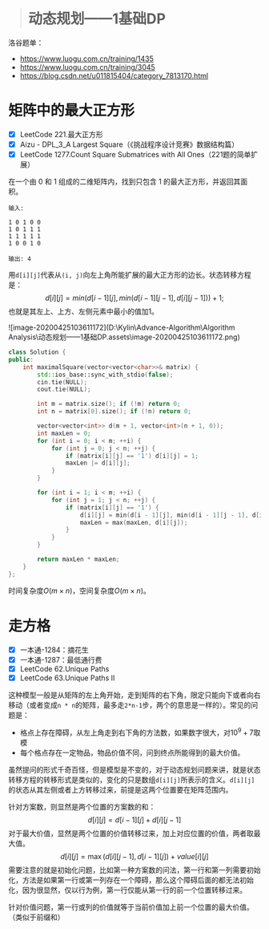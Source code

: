 > # 动态规划——1基础DP

洛谷题单：

* https://www.luogu.com.cn/training/1435
* https://www.luogu.com.cn/training/3045
* https://blog.csdn.net/u011815404/category_7813170.html





# 矩阵中的最大正方形

- [x] LeetCode 221.最大正方形
- [x] Aizu - DPL_3_A Largest Square（《挑战程序设计竞赛》数据结构篇）
- [x]  LeetCode 1277.Count Square Submatrices with All Ones（221题的简单扩展）

在一个由 0 和 1 组成的二维矩阵内，找到只包含 1 的最大正方形，并返回其面积。

```
输入: 

1 0 1 0 0
1 0 1 1 1
1 1 1 1 1
1 0 0 1 0

输出: 4
```

用`d[i][j]`代表从`(i, j)`向左上角所能扩展的最大正方形的边长。状态转移方程是：
$$
d[i][j] = min(d[i - 1][j], min(d[i - 1][j - 1], d[i][j - 1])) + 1;
$$
也就是其左上、上方、左侧元素中最小的值加1。

![image-20200425103611172](D:\Kylin\Advance-Algorithm\Algorithm Analysis\动态规划——1基础DP.assets\image-20200425103611172.png)

```c++
class Solution {
public:
    int maximalSquare(vector<vector<char>>& matrix) {
        std::ios_base::sync_with_stdio(false);
        cin.tie(NULL);
        cout.tie(NULL);

        int m = matrix.size(); if (!m) return 0;
        int n = matrix[0].size(); if (!n) return 0;

        vector<vector<int>> d(m + 1, vector<int>(n + 1, 0));
        int maxLen = 0;
        for (int i = 0; i < m; ++i) {
            for (int j = 0; j < n; ++j) {
                if (matrix[i][j] == '1') d[i][j] = 1;
                maxLen |= d[i][j];
            }
        }

        for (int i = 1; i < m; ++i) {
            for (int j = 1; j < n; ++j) {
                if (matrix[i][j] == '1') {
                    d[i][j] = min(d[i - 1][j], min(d[i - 1][j - 1], d[i][j - 1])) + 1;
                    maxLen = max(maxLen, d[i][j]);
                }
            }
        }

        return maxLen * maxLen;
    }
};
```

时间复杂度$O(m \times n)$，空间复杂度$O(m \times n)$。

# 走方格

- [x] 一本通-1284：摘花生
- [x] 一本通-1287：最低通行费
- [x] LeetCode 62.Unique Paths
- [x] LeetCode 63.Unique Paths II

这种模型一般是从矩阵的左上角开始，走到矩阵的右下角，限定只能向下或者向右移动（或者变成`n * n`的矩阵，最多走`2*n-1`步，两个的意思是一样的）。常见的问题是：

* 格点上存在障碍，从左上角走到右下角的方法数，如果数字很大，对$10^9+7$取模
* 每个格点存在一定物品，物品价值不同，问到终点所能得到的最大价值。

虽然提问的形式千奇百怪，但是模型是不变的，对于动态规划问题来讲，就是状态转移方程的转移形式是类似的，变化的只是数组`d[i][j]`所表示的含义。`d[i][j]`的状态从其左侧或者上方转移过来，前提是这两个位置要在矩阵范围内。

针对方案数，则显然是两个位置的方案数的和：
$$
d[i][j] = d[i - 1][j] + d[i][j - 1]
$$
对于最大价值，显然是两个位置的价值转移过来，加上对应位置的价值，两者取最大值。
$$
d[i][j] = \max(d[i][j - 1], d[i - 1][j]) + value[i][j]
$$
需要注意的就是初始化问题，比如第一种方案数的问法，第一行和第一列需要初始化，方法是如果第一行或第一列存在一个障碍，那么这个障碍后面的都无法初始化，因为很显然，仅以行为例，第一行仅能从第一行的前一个位置转移过来。

针对价值问题，第一行或列的价值就等于当前价值加上前一个位置的最大价值。（类似于前缀和）

